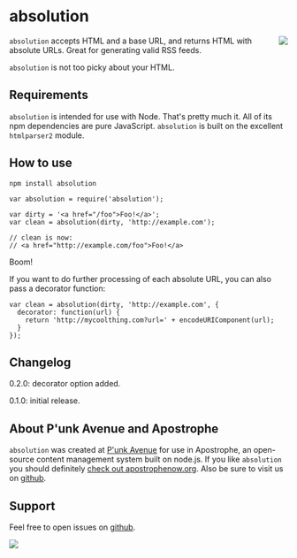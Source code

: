 # absolution

<a href="http://apostrophenow.org/"><img src="https://raw.github.com/punkave/absolution/master/logos/logo-box-madefor.png" align="right" /></a>

`absolution` accepts HTML and a base URL, and returns HTML with absolute URLs. Great for generating valid RSS feeds.

`absolution` is not too picky about your HTML.

## Requirements

`absolution` is intended for use with Node. That's pretty much it. All of its npm dependencies are pure JavaScript. `absolution` is built on the excellent `htmlparser2` module.

## How to use

    npm install absolution

    var absolution = require('absolution');

    var dirty = '<a href="/foo">Foo!</a>';
    var clean = absolution(dirty, 'http://example.com');

    // clean is now:
    // <a href="http://example.com/foo">Foo!</a>

Boom!

If you want to do further processing of each absolute URL, you can also pass a decorator function:

    var clean = absolution(dirty, 'http://example.com', {
      decorator: function(url) {
        return 'http://mycoolthing.com?url=' + encodeURIComponent(url);
      }
    });

## Changelog

0.2.0: decorator option added.

0.1.0: initial release.

## About P'unk Avenue and Apostrophe

`absolution` was created at [P'unk Avenue](http://punkave.com) for use in Apostrophe, an open-source content management system built on node.js. If you like `absolution` you should definitely [check out apostrophenow.org](http://apostrophenow.org). Also be sure to visit us on [github](http://github.com/punkave).

## Support

Feel free to open issues on [github](http://github.com/punkave/absolution).

<a href="http://punkave.com/"><img src="https://raw.github.com/punkave/absolution/master/logos/logo-box-builtby.png" /></a>

